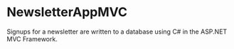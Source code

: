 # NewsletterAppMVC

Signups for a newsletter are written to a database using C# in the ASP.NET MVC Framework.
